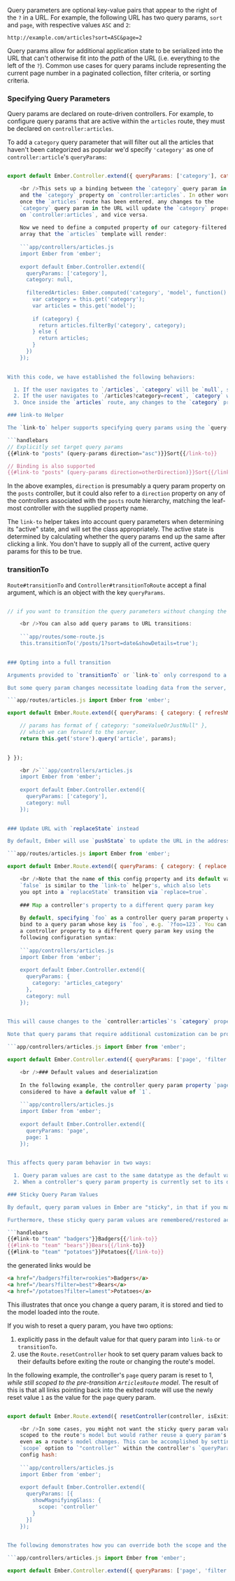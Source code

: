 Query parameters are optional key-value pairs that appear to the right of the `?` in a URL. For example, the following URL has two query params, `sort` and `page`, with respective values `ASC` and `2`:

```text
http://example.com/articles?sort=ASC&page=2
```

Query params allow for additional application state to be serialized into the URL that can't otherwise fit into the *path* of the URL (i.e. everything to the left of the `?`). Common use cases for query params include representing the current page number in a paginated collection, filter criteria, or sorting criteria.

### Specifying Query Parameters

Query params are declared on route-driven controllers. For example, to configure query params that are active within the `articles` route, they must be declared on `controller:articles`.

To add a `category` query parameter that will filter out all the articles that haven't been categorized as popular we'd specify `'category'` as one of `controller:article`'s `queryParams`:

```app/controllers/articles.js import Ember from 'ember';

export default Ember.Controller.extend({ queryParams: ['category'], category: null });

    <br />This sets up a binding between the `category` query param in the URL,
    and the `category` property on `controller:articles`. In other words,
    once the `articles` route has been entered, any changes to the
    `category` query param in the URL will update the `category` property
    on `controller:articles`, and vice versa.
    
    Now we need to define a computed property of our category-filtered
    array that the `articles` template will render:
    
    ```app/controllers/articles.js
    import Ember from 'ember';
    
    export default Ember.Controller.extend({
      queryParams: ['category'],
      category: null,
    
      filteredArticles: Ember.computed('category', 'model', function() {
        var category = this.get('category');
        var articles = this.get('model');
    
        if (category) {
          return articles.filterBy('category', category);
        } else {
          return articles;
        }
      })
    });
    

With this code, we have established the following behaviors:

  1. If the user navigates to `/articles`, `category` will be `null`, so the articles won't be filtered.
  2. If the user navigates to `/articles?category=recent`, `category` will be set to `"recent"`, so articles will be filtered.
  3. Once inside the `articles` route, any changes to the `category` property on `controller:articles` will cause the URL to update the query param. By default, a query param property change won't cause a full router transition (i.e. it won't call `model` hooks and `setupController`, etc.); it will only update the URL.

### link-to Helper

The `link-to` helper supports specifying query params using the `query-params` subexpression helper.

```handlebars
// Explicitly set target query params
{{#link-to "posts" (query-params direction="asc")}}Sort{{/link-to}}

// Binding is also supported
{{#link-to "posts" (query-params direction=otherDirection)}}Sort{{/link-to}}
```

In the above examples, `direction` is presumably a query param property on the `posts` controller, but it could also refer to a `direction` property on any of the controllers associated with the `posts` route hierarchy, matching the leaf-most controller with the supplied property name.

The `link-to` helper takes into account query parameters when determining its "active" state, and will set the class appropriately. The active state is determined by calculating whether the query params end up the same after clicking a link. You don't have to supply all of the current, active query params for this to be true.

### transitionTo

`Route#transitionTo` and `Controller#transitionToRoute` accept a final argument, which is an object with the key `queryParams`.

```app/routes/some-route.js this.transitionTo('post', object, { queryParams: { showDetails: true }}); this.transitionTo('posts', { queryParams: { sort: 'title' }});

// if you want to transition the query parameters without changing the route this.transitionTo({ queryParams: { direction: 'asc' }});

    <br />You can also add query params to URL transitions:
    
    ```app/routes/some-route.js
    this.transitionTo('/posts/1?sort=date&showDetails=true');
    

### Opting into a full transition

Arguments provided to `transitionTo` or `link-to` only correspond to a change in query param values, and not a change in the route hierarchy, it is not considered a full transition, which means that hooks like `model` and `setupController` won't fire by default, but rather only controller properties will be updated with new query param values, as will the URL.

But some query param changes necessitate loading data from the server, in which case it is desirable to opt into a full-on transition. To opt into a full transition when a controller query param property changes, you can use the optional `queryParams` configuration hash on the `Route` associated with that controller, and set that query param's `refreshModel` config property to `true`:

```app/routes/articles.js import Ember from 'ember';

export default Ember.Route.extend({ queryParams: { category: { refreshModel: true } }, model(params) { // This gets called upon entering 'articles' route // for the first time, and we opt into refiring it upon // query param changes by setting `refreshModel:true` above.

    // params has format of { category: "someValueOrJustNull" },
    // which we can forward to the server.
    return this.get('store').query('article', params);
    

} });

    <br />```app/controllers/articles.js
    import Ember from 'ember';
    
    export default Ember.Controller.extend({
      queryParams: ['category'],
      category: null
    });
    

### Update URL with `replaceState` instead

By default, Ember will use `pushState` to update the URL in the address bar in response to a controller query param property change, but if you would like to use `replaceState` instead (which prevents an additional item from being added to your browser's history), you can specify this on the `Route`'s `queryParams` config hash, e.g. (continued from the example above):

```app/routes/articles.js import Ember from 'ember';

export default Ember.Route.extend({ queryParams: { category: { replace: true } } });

    <br />Note that the name of this config property and its default value of
    `false` is similar to the `link-to` helper's, which also lets
    you opt into a `replaceState` transition via `replace=true`.
    
    ### Map a controller's property to a different query param key
    
    By default, specifying `foo` as a controller query param property will
    bind to a query param whose key is `foo`, e.g. `?foo=123`. You can also map
    a controller property to a different query param key using the
    following configuration syntax:
    
    ```app/controllers/articles.js
    import Ember from 'ember';
    
    export default Ember.Controller.extend({
      queryParams: {
        category: 'articles_category'
      },
      category: null
    });
    

This will cause changes to the `controller:articles`'s `category` property to update the `articles_category` query param, and vice versa.

Note that query params that require additional customization can be provided along with strings in the `queryParams` array.

```app/controllers/articles.js import Ember from 'ember';

export default Ember.Controller.extend({ queryParams: ['page', 'filter', { category: 'articles_category' }], category: null, page: 1, filter: 'recent' });

    <br />### Default values and deserialization
    
    In the following example, the controller query param property `page` is
    considered to have a default value of `1`.
    
    ```app/controllers/articles.js
    import Ember from 'ember';
    
    export default Ember.Controller.extend({
      queryParams: 'page',
      page: 1
    });
    

This affects query param behavior in two ways:

  1. Query param values are cast to the same datatype as the default value, e.g. a URL change from `/?page=3` to `/?page=2` will set `controller:articles`'s `page` property to the number `2`, rather than the string `"2"`. The same also applies to boolean default values.
  2. When a controller's query param property is currently set to its default value, this value won't be serialized into the URL. So in the above example, if `page` is `1`, the URL might look like `/articles`, but once someone sets the controller's `page` value to `2`, the URL will become `/articles?page=2`.

### Sticky Query Param Values

By default, query param values in Ember are "sticky", in that if you make changes to a query param and then leave and re-enter the route, the new value of that query param will be preserved (rather than reset to its default). This is a particularly handy default for preserving sort/filter parameters as you navigate back and forth between routes.

Furthermore, these sticky query param values are remembered/restored according to the model loaded into the route. So, given a `team` route with dynamic segment `/:team_name` and controller query param "filter", if you navigate to `/badgers` and filter by `"rookies"`, then navigate to `/bears` and filter by `"best"`, and then navigate to `/potatoes` and filter by `"lamest"`, then given the following nav bar links,

```handlebars
{{#link-to "team" "badgers"}}Badgers{{/link-to}}
{{#link-to "team" "bears"}}Bears{{/link-to}}
{{#link-to "team" "potatoes"}}Potatoes{{/link-to}}
```

the generated links would be

```html
<a href="/badgers?filter=rookies">Badgers</a>
<a href="/bears?filter=best">Bears</a>
<a href="/potatoes?filter=lamest">Potatoes</a>
```

This illustrates that once you change a query param, it is stored and tied to the model loaded into the route.

If you wish to reset a query param, you have two options:

  1. explicitly pass in the default value for that query param into `link-to` or `transitionTo`.
  2. use the `Route.resetController` hook to set query param values back to their defaults before exiting the route or changing the route's model.

In the following example, the controller's `page` query param is reset to 1, *while still scoped to the pre-transition `ArticlesRoute` model*. The result of this is that all links pointing back into the exited route will use the newly reset value `1` as the value for the `page` query param.

```app/routes/articles.js import Ember from 'ember';

export default Ember.Route.extend({ resetController(controller, isExiting, transition) { if (isExiting) { // isExiting would be false if only the route's model was changing controller.set('page', 1); } } });

    <br />In some cases, you might not want the sticky query param value to be
    scoped to the route's model but would rather reuse a query param's value
    even as a route's model changes. This can be accomplished by setting the
    `scope` option to `"controller"` within the controller's `queryParams`
    config hash:
    
    ```app/controllers/articles.js
    import Ember from 'ember';
    
    export default Ember.Controller.extend({
      queryParams: [{
        showMagnifyingGlass: {
          scope: 'controller'
        }
      }]
    });
    

The following demonstrates how you can override both the scope and the query param URL key of a single controller query param property:

```app/controllers/articles.js import Ember from 'ember';

export default Ember.Controller.extend({ queryParams: ['page', 'filter', { showMagnifyingGlass: { scope: 'controller', as: 'glass' } } ] }); ```